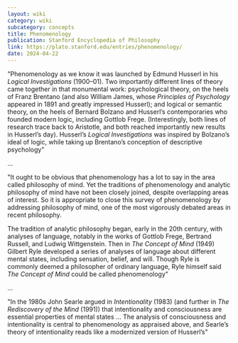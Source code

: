 ```yaml
---
layout: wiki
category: wiki
subcategory: concepts
title: Phenomenology
publication: Stanford Encyclopedia of Philosophy
link: https://plato.stanford.edu/entries/phenomenology/
date: 2024-04-22
---
```


"Phenomenology as we know it was launched by Edmund Husserl in his *Logical Investigations* (1900–01). Two importantly different lines of theory came together in that monumental work: psychological theory, on the heels of Franz Brentano (and also William James, whose *Principles of Psychology* appeared in 1891 and greatly impressed Husserl); and logical or semantic theory, on the heels of Bernard Bolzano and Husserl’s contemporaries who founded modern logic, including Gottlob Frege. (Interestingly, both lines of research trace back to Aristotle, and both reached importantly new results in Husserl’s day). Husserl’s *Logical Investigations* was inspired by Bolzano’s ideal of logic, while taking up Brentano’s conception of descriptive psychology"

...

"It ought to be obvious that phenomenology has a lot to say in the area called philosophy of mind. Yet the traditions of phenomenology and analytic philosophy of mind have not been closely joined, despite overlapping areas of interest. So it is appropriate to close this survey of phenomenology by addressing philosophy of mind, one of the most vigorously debated areas in recent philosophy.

The tradition of analytic philosophy began, early in the 20th century, with analyses of language, notably in the works of Gottlob Frege, Bertrand Russell, and Ludwig Wittgenstein. Then in *The Concept of Mind* (1949) Gilbert Ryle developed a series of analyses of language about different mental states, including sensation, belief, and will. Though Ryle is commonly deemed a philosopher of ordinary language, Ryle himself said *The Concept of Mind* could be called phenomenology"

...

"In the 1980s John Searle argued in *Intentionality* (1983) (and further in *The Rediscovery of the Mind* (1991)) that intentionality and consciousness are essential properties of mental states ... The analysis of consciousness and intentionality is central to phenomenology as appraised above, and Searle’s theory of intentionality reads like a modernized version of Husserl’s"

